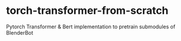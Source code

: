 # torch-transformer-from-scratch
Pytorch Transformer &amp; Bert implementation to pretrain submodules of BlenderBot
